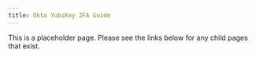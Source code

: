 ```yaml
---
title: Okta YubiKey 2FA Guide
---
```


This is a placeholder page. Please see the links below for any child pages that exist.
